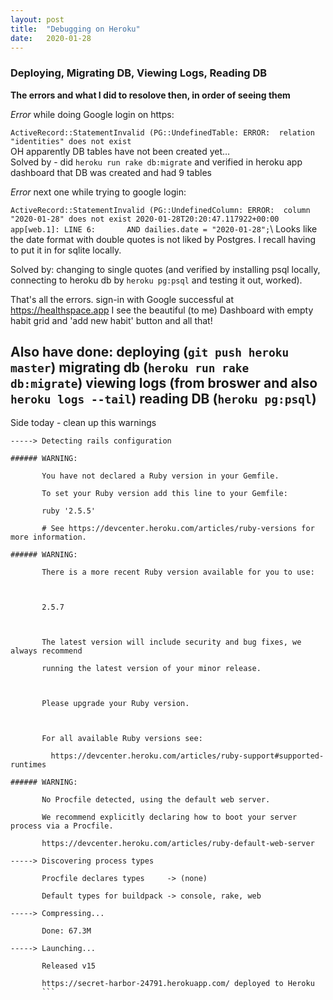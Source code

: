 ```yaml
---
layout: post
title:  "Debugging on Heroku"
date:   2020-01-28
---
```


### Deploying, Migrating DB, Viewing Logs, Reading DB

**The errors and what I did to resolove then, in order of seeing them**

*Error* while doing Google login on https:

`ActiveRecord::StatementInvalid (PG::UndefinedTable: ERROR:  relation "identities" does not exist`\
OH apparently DB tables have not been created yet…\
Solved by - did `heroku run rake db:migrate` and verified in heroku app dashboard that DB was created and had 9 tables

*Error* next one while trying to google login:

`ActiveRecord::StatementInvalid (PG::UndefinedColumn: ERROR:  column "2020-01-28" does not exist
2020-01-28T20:20:47.117922+00:00 app[web.1]: LINE 6:       AND dailies.date = "2020-01-28";`\ 
Looks like the date format with double quotes is not liked by Postgres. I recall having to put it in for sqlite locally. 

Solved by: changing to single quotes (and verified by installing psql locally, connecting to heroku db by `heroku pg:psql` and testing it out, worked). 

That's all the errors. sign-in with Google successful at https://healthspace.app I see the beautiful (to me) Dashboard with empty habit grid and 'add new habit' button and all that!  

Also have done:
deploying (`git push heroku master`)
migrating db (`heroku run rake db:migrate`)
viewing logs (from broswer and also `heroku logs --tail`)
reading DB (`heroku pg:psql`)
---
Side today - clean up this warnings
```
-----> Detecting rails configuration

###### WARNING:

       You have not declared a Ruby version in your Gemfile.

       To set your Ruby version add this line to your Gemfile:

       ruby '2.5.5'

       # See https://devcenter.heroku.com/articles/ruby-versions for more information.

###### WARNING:

       There is a more recent Ruby version available for you to use:

       

       2.5.7

       

       The latest version will include security and bug fixes, we always recommend

       running the latest version of your minor release.

       

       Please upgrade your Ruby version.

       

       For all available Ruby versions see:

         https://devcenter.heroku.com/articles/ruby-support#supported-runtimes

###### WARNING:

       No Procfile detected, using the default web server.

       We recommend explicitly declaring how to boot your server process via a Procfile.

       https://devcenter.heroku.com/articles/ruby-default-web-server

-----> Discovering process types

       Procfile declares types     -> (none)

       Default types for buildpack -> console, rake, web

-----> Compressing...

       Done: 67.3M

-----> Launching...

       Released v15

       https://secret-harbor-24791.herokuapp.com/ deployed to Heroku
       ```